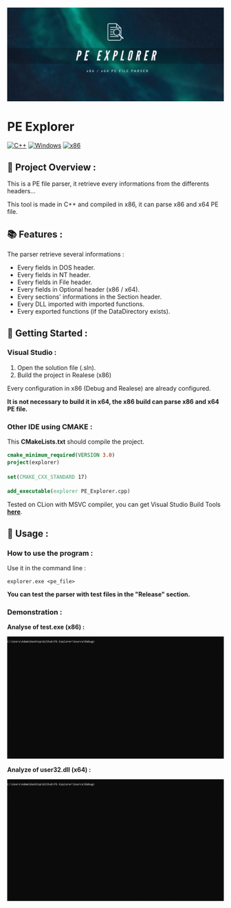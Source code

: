 ![Banner](https://github.com/adamhlt/PE-Explorer/blob/main/Ressource/pe_explorer.png)

# PE Explorer 

[![C++](https://img.shields.io/badge/language-C%2B%2B-%23f34b7d.svg?style=for-the-badge&logo=appveyor)](https://en.wikipedia.org/wiki/C%2B%2B) [![Windows](https://img.shields.io/badge/platform-Windows-0078d7.svg?style=for-the-badge&logo=appveyor)](https://en.wikipedia.org/wiki/Microsoft_Windows) [![x86](https://img.shields.io/badge/arch-x86-red.svg?style=for-the-badge&logo=appveyor)](https://en.wikipedia.org/wiki/X86)

## 📖 Project Overview :

This is a PE file parser, it retrieve every informations from the differents headers...

This tool is made in C++ and compiled in x86, it can parse x86 and x64 PE file.

## :books: Features :

The parser retrieve several informations :

- Every fields in DOS header. 
- Every fields in NT header.
- Every fields in File header.
- Every fields in Optional header (x86 / x64).
- Every sections' informations in the Section header.
- Every DLL imported with imported functions.
- Every exported functions (if the DataDirectory exists).

## 🚀 Getting Started :

### Visual Studio :

1. Open the solution file (.sln).
2. Build the project in Realese (x86)

Every configuration in x86 (Debug and Realese) are already configured.

**It is not necessary to build it in x64, the x86 build can parse x86 and x64 PE file.**

### Other IDE using CMAKE :

This **CMakeLists.txt** should compile the project.

```cmake
cmake_minimum_required(VERSION 3.0)
project(explorer)

set(CMAKE_CXX_STANDARD 17)

add_executable(explorer PE_Explorer.cpp)
```

Tested on CLion with MSVC compiler, you can get Visual Studio Build Tools [**here**](https://visualstudio.microsoft.com/fr/downloads/?q=build+tools).

## :test_tube: Usage :
### How to use the program :

Use it in the command line :

```
explorer.exe <pe_file>
```

**You can test the parser with test files in the "Release" section.**

### Demonstration :

**Analyse of test.exe (x86) :**

![demo2](https://github.com/adamhlt/PE-Explorer/blob/main/Ressource/demo2.gif)

**Analyze of user32.dll (x64) :**

![demo1](https://github.com/adamhlt/PE-Explorer/blob/main/Ressource/demo1.gif)
